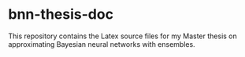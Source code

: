 # bnn-thesis-doc

This repository contains the Latex source files for my Master thesis on approximating Bayesian neural networks with ensembles.
